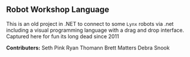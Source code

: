 ## Robot Workshop Language

This is an old project in .NET to connect to some `Lynx` robots via .net including a visual programming language with a drag and drop interface. Captured here for fun its long dead since 2011

**Contributers:**
Seth Pink
Ryan Thomann
Brett Matters
Debra Snook
